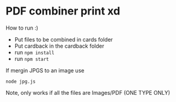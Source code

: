 # PDF combiner print xd

How to run :)

* Put files to be combined in cards folder
* Put cardback in the cardback folder
* run `npm install`
* run `npm start`

If mergin JPGS to an image use 
```
node jpg.js
```
Note, only works if all the files are Images/PDF (ONE TYPE ONLY)